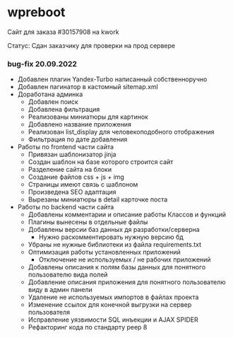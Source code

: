 # wpreboot

Сайт для заказа #30157908 на kwork

Статус: Сдан заказчику для проверки на прод сервере

### bug-fix 20.09.2022
* Добавлен плагин Yandex-Turbo написанный собственноручно
* Добавлен пагинатор в кастомный sitemap.xml
* Доработана админка
  * Добавлен поиск
  * Добавлена фильтрация
  * Реализованы миниатюры для картинок 
  * Добавлено название приложения
  * Реализован list_display для человекоподобного отображения
  * Фильтрация по дате добавления
* Работы по frontend части сайта
  * Привязан шаблонизатор jinja
  * Создан шаблон на базе которого строится сайт
  * Разделение сайта на блоки
  * Создание файлов css + js + img
  * Страницы имеют связь с шаблоном
  * Произведена SEO адаптация
  * Вырезаны миниатюры в detail карточке поста
* Работы по backend части сайта
  * Добавлены комментарии и описание работы Классов и функций
  * Плагины вынесены в отдельные файлы
  * Добавлены версии баз данных дя разработки/серверна
    * Нужно раскомментировать нужную версию бд
  * Убраны не нужные библиотеки из файла requirements.txt 
  * Оптимизация работы установленных приложений
    * Отключение не используемых / не рабочих приложений
  * Добавлены описания к полям базы данных для понятного пользователю вида полей
  * Добавление описания приложения для понятного пользователю виду в админ панели
  * Удаление не используемых импортов в файлах проекта
  * Изменение ссылок для конечной выгрузки на сервер пользователя
  * Исправление уязвимости SQL инъекции и AJAX SPIDER
  * Рефакторинг кода по стандарту peep 8